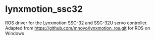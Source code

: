 lynxmotion_ssc32
================

ROS driver for the Lynxmotion SSC-32 and SSC-32U servo controller.  
Adapted from https://github.com/mnovo/lynxmotion_ros.git for ROS on Windows
